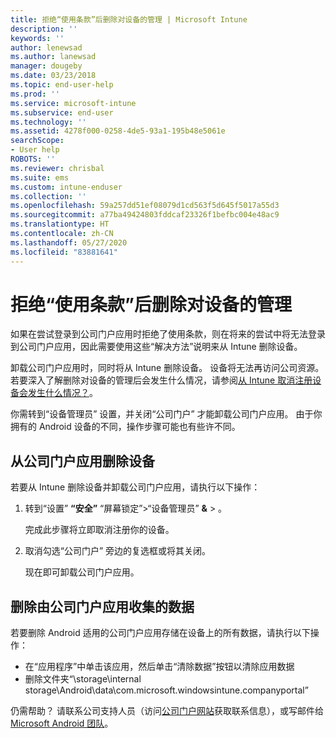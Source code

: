 ```yaml
---
title: 拒绝“使用条款”后删除对设备的管理 | Microsoft Intune
description: ''
keywords: ''
author: lenewsad
ms.author: lanewsad
manager: dougeby
ms.date: 03/23/2018
ms.topic: end-user-help
ms.prod: ''
ms.service: microsoft-intune
ms.subservice: end-user
ms.technology: ''
ms.assetid: 4278f000-0258-4de5-93a1-195b48e5061e
searchScope:
- User help
ROBOTS: ''
ms.reviewer: chrisbal
ms.suite: ems
ms.custom: intune-enduser
ms.collection: ''
ms.openlocfilehash: 59a257dd51ef08079d1cd563f5d645f5017a55d3
ms.sourcegitcommit: a77ba49424803fddcaf23326f1befbc004e48ac9
ms.translationtype: HT
ms.contentlocale: zh-CN
ms.lasthandoff: 05/27/2020
ms.locfileid: "83881641"
---
```

# <a name="remove-your-device-from-management-if-you-declined-terms-of-use"></a>拒绝“使用条款”后删除对设备的管理

如果在尝试登录到公司门户应用时拒绝了使用条款，则在将来的尝试中将无法登录到公司门户应用，因此需要使用这些“解决方法”说明来从 Intune 删除设备。

卸载公司门户应用时，同时将从 Intune 删除设备。 设备将无法再访问公司资源。 若要深入了解删除对设备的管理后会发生什么情况，请参阅[从 Intune 取消注册设备会发生什么情况？](what-happens-if-you-unenroll-your-device-from-intune-android.md)。

你需转到“设备管理员”  设置，并关闭“公司门户”  才能卸载公司门户应用。 由于你拥有的 Android 设备的不同，操作步骤可能也有些许不同。

## <a name="removing-the-device-from-the-company-portal-app"></a>从公司门户应用删除设备

若要从 Intune 删除设备并卸载公司门户应用，请执行以下操作：

1. 转到“设置” **“安全”** “屏幕锁定”&gt;“设备管理员” **&amp;** &gt;  。

    完成此步骤将立即取消注册你的设备。

2. 取消勾选“公司门户”  旁边的复选框或将其关闭。

    现在即可卸载公司门户应用。

## <a name="removing-data-collected-by-the-company-portal-app"></a>删除由公司门户应用收集的数据

若要删除 Android 适用的公司门户应用存储在设备上的所有数据，请执行以下操作：

- 在“应用程序”中单击该应用，然后单击“清除数据”按钮以清除应用数据
- 删除文件夹“\storage\internal storage\Android\data\com.microsoft.windowsintune.companyportal”


仍需帮助？ 请联系公司支持人员（访问[公司门户网站](https://go.microsoft.com/fwlink/?linkid=2010980)获取联系信息），或写邮件给 <a href="mailto:wintunedroidfbk@microsoft.com?subject=I'm having unenrolling my Android device&body=Describe the issue you're experiencing here.">Microsoft Android 团队</a>。
